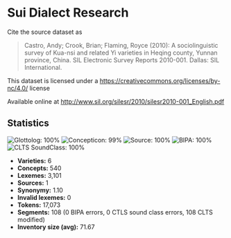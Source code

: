 # Sui Dialect Research

Cite the source dataset as

> Castro, Andy; Crook, Brian; Flaming, Royce (2010): A sociolinguistic survey of Kua-nsi and related Yi varieties in Heqing county, Yunnan province, China. SIL Electronic Survey Reports 2010-001. Dallas: SIL International.

This dataset is licensed under a https://creativecommons.org/licenses/by-nc/4.0/ license

Available online at http://www.sil.org/silesr/2010/silesr2010-001_English.pdf

## Statistics



![Glottolog: 100%](https://img.shields.io/badge/Glottolog-100%25-brightgreen.svg "Glottolog: 100%")
![Concepticon: 99%](https://img.shields.io/badge/Concepticon-99%25-green.svg "Concepticon: 99%")
![Source: 100%](https://img.shields.io/badge/Source-100%25-brightgreen.svg "Source: 100%")
![BIPA: 100%](https://img.shields.io/badge/BIPA-100%25-brightgreen.svg "BIPA: 100%")
![CLTS SoundClass: 100%](https://img.shields.io/badge/CLTS%20SoundClass-100%25-brightgreen.svg "CLTS SoundClass: 100%")

- **Varieties:** 6
- **Concepts:** 540
- **Lexemes:** 3,101
- **Sources:** 1
- **Synonymy:** 1.10
- **Invalid lexemes:** 0
- **Tokens:** 17,073
- **Segments:** 108 (0 BIPA errors, 0 CTLS sound class errors, 108 CLTS modified)
- **Inventory size (avg):** 71.67